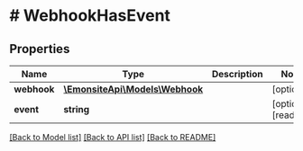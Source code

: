 # # WebhookHasEvent

## Properties

Name | Type | Description | Notes
------------ | ------------- | ------------- | -------------
**webhook** | [**\EmonsiteApi\Models\Webhook**](Webhook.md) |  | [optional]
**event** | **string** |  | [optional] [readonly]

[[Back to Model list]](../../README.md#models) [[Back to API list]](../../README.md#endpoints) [[Back to README]](../../README.md)
